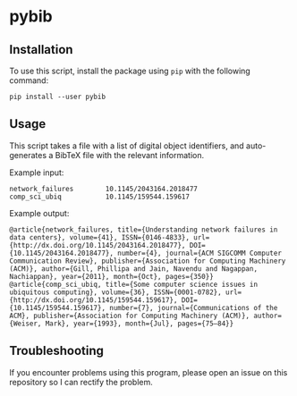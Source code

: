# pybib

## Installation

To use this script, install the package using `pip` with the following command:

```
pip install --user pybib
```

## Usage

This script takes a file with a list of digital object identifiers, and auto-generates a BibTeX file with the relevant information.

Example input:

```
network_failures        10.1145/2043164.2018477
comp_sci_ubiq           10.1145/159544.159617
```

Example output:

```
@article{network_failures, title={Understanding network failures in data centers}, volume={41}, ISSN={0146-4833}, url={http://dx.doi.org/10.1145/2043164.2018477}, DOI={10.1145/2043164.2018477}, number={4}, journal={ACM SIGCOMM Computer Communication Review}, publisher={Association for Computing Machinery (ACM)}, author={Gill, Phillipa and Jain, Navendu and Nagappan, Nachiappan}, year={2011}, month={Oct}, pages={350}}
@article{comp_sci_ubiq, title={Some computer science issues in ubiquitous computing}, volume={36}, ISSN={0001-0782}, url={http://dx.doi.org/10.1145/159544.159617}, DOI={10.1145/159544.159617}, number={7}, journal={Communications of the ACM}, publisher={Association for Computing Machinery (ACM)}, author={Weiser, Mark}, year={1993}, month={Jul}, pages={75–84}}
```

## Troubleshooting

If you encounter problems using this program, please open an issue on this repository so I can rectify the problem.
